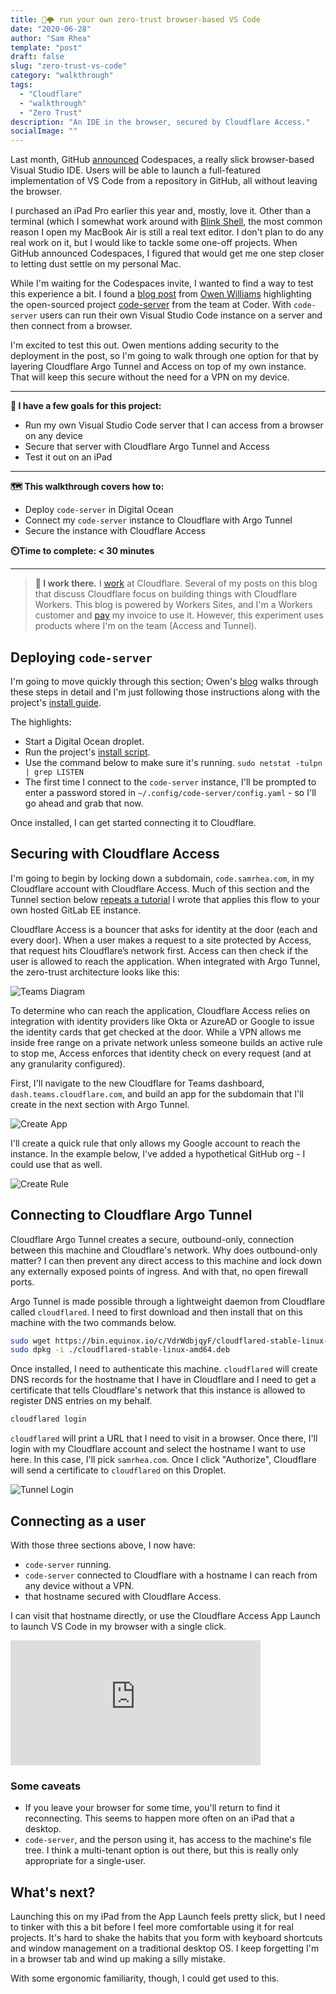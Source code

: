 ```yaml
---
title: 🔐🌩️ run your own zero-trust browser-based VS Code
date: "2020-06-28"
author: "Sam Rhea"
template: "post"
draft: false
slug: "zero-trust-vs-code"
category: "walkthrough"
tags:
  - "Cloudflare"
  - "walkthrough"
  - "Zero Trust"
description: "An IDE in the browser, secured by Cloudflare Access."
socialImage: ""
---
```


Last month, GitHub [announced](https://github.blog/2020-05-06-new-from-satellite-2020-github-codespaces-github-discussions-securing-code-in-private-repositories-and-more/) Codespaces, a really slick browser-based Visual Studio IDE. Users will be able to launch a full-featured implementation of VS Code from a repository in GitHub, all without leaving the browser.

I purchased an iPad Pro earlier this year and, mostly, love it. Other than a terminal (which I somewhat work around with [Blink Shell](https://blink.sh), the most common reason I open my MacBook Air is still a real text editor. I don't plan to do any real work on it, but I would like to tackle some one-off projects. When GitHub announced Codespaces, I figured that would get me one step closer to letting dust settle on my personal Mac.

While I'm waiting for the Codespaces invite, I wanted to find a way to test this experience a bit. I found a [blog post](https://medium.com/@ow/its-finally-possible-to-code-web-apps-on-an-ipad-pro-90ad9c1fb59a) from [Owen Williams](https://twitter.com/ow) highlighting the open-sourced project [code-server](https://github.com/cdr/code-server) from the team at Coder. With `code-server` users can run their own Visual Studio Code instance on a server and then connect from a browser.

I'm excited to test this out. Owen mentions adding security to the deployment in the post, so I'm going to walk through one option for that by layering Cloudflare Argo Tunnel and Access on top of my own instance. That will keep this secure without the need for a VPN on my device.

---

**🎯 I have a few goals for this project:**

* Run my own Visual Studio Code server that I can access from a browser on any device
* Secure that server with Cloudflare Argo Tunnel and Access
* Test it out on an iPad

---

**🗺️ This walkthrough covers how to:**

* Deploy `code-server` in Digital Ocean
* Connect my `code-server` instance to Cloudflare with Argo Tunnel
* Secure the instance with Cloudflare Access

**⏲️Time to complete: < 30 minutes**

---

> **👔 I work there.** I [work](https://www.linkedin.com/in/samrhea/) at Cloudflare. Several of my posts on this blog that discuss Cloudflare focus on building things with Cloudflare Workers. This blog is powered by Workers Sites, and I'm a Workers customer and [pay](https://twitter.com/LakeAustinBlvd/status/1200380340382191617) my invoice to use it. However, this experiment uses products where I'm on the team (Access and Tunnel).

## Deploying `code-server`

I'm going to move quickly through this section; Owen's [blog](https://medium.com/@ow/its-finally-possible-to-code-web-apps-on-an-ipad-pro-90ad9c1fb59a) walks through these steps in detail and I'm just following those instructions along with the project's [install guide](https://github.com/cdr/code-server).

The highlights:
* Start a Digital Ocean droplet.
* Run the project's [install script](https://github.com/cdr/code-server).
* Use the command below to make sure it's running.
`sudo netstat -tulpn | grep LISTEN`
* The first time I connect to the `code-server` instance, I'll be prompted to enter a password stored in `~/.config/code-server/config.yaml` - so I'll go ahead and grab that now.

Once installed, I can get started connecting it to Cloudflare.

## Securing with Cloudflare Access

I'm going to begin by locking down a subdomain, `code.samrhea.com`, in my Cloudflare account with Cloudflare Access. Much of this section and the Tunnel section below [repeats a tutorial](https://blog.samrhea.com/post/gitlab-auth/) I wrote that applies this flow to your own hosted GitLab EE instance.

Cloudflare Access is a bouncer that asks for identity at the door (each and every door). When a user makes a request to a site protected by Access, that request hits Cloudflare’s network first. Access can then check if the user is allowed to reach the application. When integrated with Argo Tunnel, the zero-trust architecture looks like this:

![Teams Diagram](/media/post-images/tunnel-demos/teams-diagram.png)

To determine who can reach the application, Cloudflare Access relies on integration with identity providers like Okta or AzureAD or Google to issue the identity cards that get checked at the door. While a VPN allows me inside free range on a private network unless someone builds an active rule to stop me, Access enforces that identity check on every request (and at any granularity configured).

First, I'll navigate to the new Cloudflare for Teams dashboard, `dash.teams.cloudflare.com`, and build an app for the subdomain that I'll create in the next section with Argo Tunnel.

![Create App](/media/post-images/codespace-preview/create-app.png)

I'll create a quick rule that only allows my Google account to reach the instance. In the example below, I've added a hypothetical GitHub org - I could use that as well.

![Create Rule](/media/post-images/codespace-preview/create-rule.png)

## Connecting to Cloudflare Argo Tunnel

Cloudflare Argo Tunnel creates a secure, outbound-only, connection between this machine and Cloudflare's network. Why does outbound-only matter? I can then prevent any direct access to this machine and lock down any externally exposed points of ingress. And with that, no open firewall ports.

Argo Tunnel is made possible through a lightweight daemon from Cloudflare called `cloudflared`. I need to first download and then install that on this machine with the two commands below.

```sh
sudo wget https://bin.equinox.io/c/VdrWdbjqyF/cloudflared-stable-linux-amd64.deb
sudo dpkg -i ./cloudflared-stable-linux-amd64.deb
```

Once installed, I need to authenticate this machine. `cloudflared` will create DNS records for the hostname that I have in Cloudflare and I need to get a certificate that tells Cloudflare's network that this instance is allowed to register DNS entries on my behalf.

```bash
cloudflared login
```

`cloudflared` will print a URL that I need to visit in a browser. Once there, I'll login with my Cloudflare account and select the hostname I want to use here. In this case, I'll pick `samrhea.com`. Once I click "Authorize", Cloudflare will send a certificate to `cloudflared` on this Droplet.

![Tunnel Login](/media/post-images/gitlab/tunnel-login.png)

## Connecting as a user

With those three sections above, I now have:
* `code-server` running.
* `code-server` connected to Cloudflare with a hostname I can reach from any device without a VPN.
* that hostname secured with Cloudflare Access.

I can visit that hostname directly, or use the Cloudflare Access App Launch to launch VS Code in my browser with a single click.

<iframe
  src="https://iframe.videodelivery.net/4cfa3ebd9ec4d59156fd620d19e959e5"
  style="border: none;"
  height="200"
  width="400"
  allow="accelerometer; gyroscope; autoplay; encrypted-media; picture-in-picture;"
  allowfullscreen="true"
></iframe>

### Some caveats

* If you leave your browser for some time, you'll return to find it reconnecting. This seems to happen more often on an iPad that a desktop.
* `code-server`, and the person using it, has access to the machine's file tree. I think a multi-tenant option is out there, but this is really only appropriate for a single-user.

## What's next?

Launching this on my iPad from the App Launch feels pretty slick, but I need to tinker with this a bit before I feel more comfortable using it for real projects. It's hard to shake the habits that you form with keyboard shortcuts and window management on a traditional desktop OS. I keep forgetting I'm in a browser tab and wind up making a silly mistake.

With some ergonomic familiarity, though, I could get used to this.